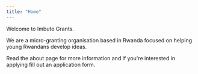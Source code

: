 ```yaml
---
title: "Home"
---
```


Welcome to Imbuto Grants. 

We are a micro-granting organisation based in Rwanda focused on helping young Rwandans develop ideas. 

Read the about page for more information and if you're interested in applying fill out an application form. 
